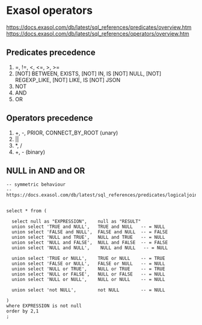 # Exasol operators
https://docs.exasol.com/db/latest/sql_references/predicates/overview.htm  
https://docs.exasol.com/db/latest/sql_references/operators/overview.htm  

## Predicates precedence
1. =, !=, <, <=, >, >=
2. [NOT] BETWEEN, EXISTS, [NOT] IN, IS [NOT] NULL, [NOT] REGEXP_LIKE, [NOT] LIKE, IS [NOT] JSON
3. NOT
4. AND
5. OR

## Operators precedence
1. +, -, PRIOR, CONNECT_BY_ROOT (unary)
2. ||
3. *, /
4. +, - (binary)

## NULL in AND and OR
    -- symmetric behaviour 
    -- https://docs.exasol.com/db/latest/sql_references/predicates/logicaljoinpredicates.htm
    
    
    select * from (
    
      select null as "EXPRESSION",    null as "RESULT"
      union select 'TRUE and NULL',   TRUE and NULL   -- = NULL
      union select 'FALSE and NULL',  FALSE and NULL  -- = FALSE
      union select 'NULL and TRUE',   NULL and TRUE   -- = NULL
      union select 'NULL and FALSE',  NULL and FALSE  -- = FALSE
      union select 'NULL and NULL',    NULL and NULL   -- = NULL
      
      union select 'TRUE or NULL',    TRUE or NULL    -- = TRUE
      union select 'FALSE or NULL',   FALSE or NULL   -- = NULL
      union select 'NULL or TRUE',    NULL or TRUE    -- = TRUE
      union select 'NULL or FALSE',   NULL or FALSE   -- = NULL
      union select 'NULL or NULL',    NULL or NULL    -- = NULL
      
      union select 'not NULL',        not NULL        -- = NULL
    
    ) 
    where EXPRESSION is not null
    order by 2,1
    ;

